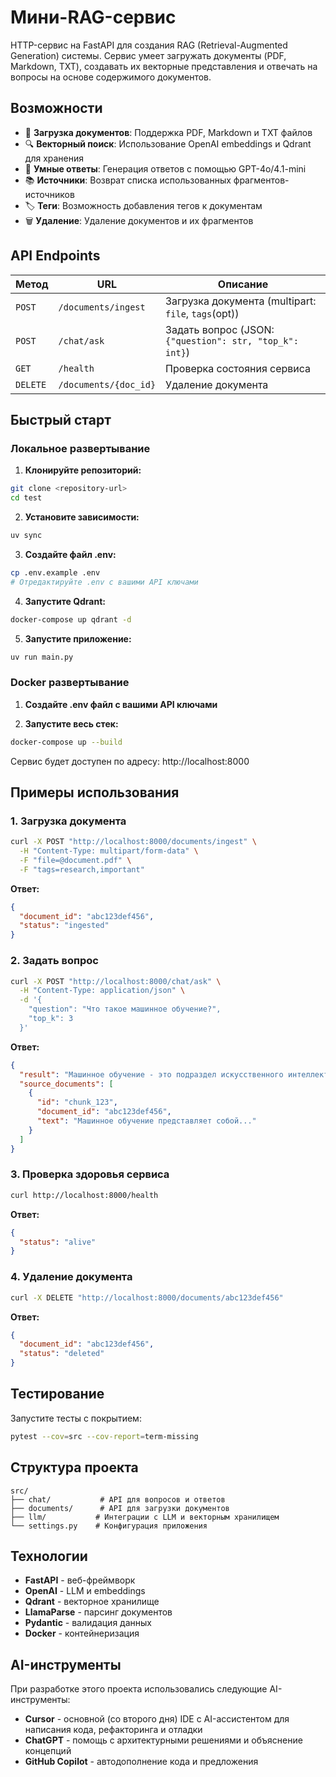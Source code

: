 # Мини-RAG-сервис

HTTP-сервис на FastAPI для создания RAG (Retrieval-Augmented Generation) системы. Сервис умеет загружать документы (PDF, Markdown, TXT), создавать их векторные представления и отвечать на вопросы на основе содержимого документов.

## Возможности

- 📄 **Загрузка документов**: Поддержка PDF, Markdown и TXT файлов
- 🔍 **Векторный поиск**: Использование OpenAI embeddings и Qdrant для хранения
- 🤖 **Умные ответы**: Генерация ответов с помощью GPT-4o/4.1-mini
- 📚 **Источники**: Возврат списка использованных фрагментов-источников
- 🏷️ **Теги**: Возможность добавления тегов к документам
- 🗑️ **Удаление**: Удаление документов и их фрагментов

## API Endpoints

| Метод    | URL                   | Описание                                                |
| -------- | --------------------- | ------------------------------------------------------- |
| `POST`   | `/documents/ingest`   | Загрузка документа (multipart: `file`, `tags`(opt))     |
| `POST`   | `/chat/ask`           | Задать вопрос (JSON: `{"question": str, "top_k": int}`) |
| `GET`    | `/health`             | Проверка состояния сервиса                              |
| `DELETE` | `/documents/{doc_id}` | Удаление документа                                      |

## Быстрый старт

### Локальное развертывание

1. **Клонируйте репозиторий:**

```bash
git clone <repository-url>
cd test
```

2. **Установите зависимости:**

```bash
uv sync
```

3. **Создайте файл .env:**

```bash
cp .env.example .env
# Отредактируйте .env с вашими API ключами
```

4. **Запустите Qdrant:**

```bash
docker-compose up qdrant -d
```

5. **Запустите приложение:**

```bash
uv run main.py
```

### Docker развертывание

1. **Создайте .env файл с вашими API ключами**

2. **Запустите весь стек:**

```bash
docker-compose up --build
```

Сервис будет доступен по адресу: http://localhost:8000

## Примеры использования

### 1. Загрузка документа

```bash
curl -X POST "http://localhost:8000/documents/ingest" \
  -H "Content-Type: multipart/form-data" \
  -F "file=@document.pdf" \
  -F "tags=research,important"
```

**Ответ:**

```json
{
  "document_id": "abc123def456",
  "status": "ingested"
}
```

### 2. Задать вопрос

```bash
curl -X POST "http://localhost:8000/chat/ask" \
  -H "Content-Type: application/json" \
  -d '{
    "question": "Что такое машинное обучение?",
    "top_k": 3
  }'
```

**Ответ:**

```json
{
  "result": "Машинное обучение - это подраздел искусственного интеллекта...",
  "source_documents": [
    {
      "id": "chunk_123",
      "document_id": "abc123def456",
      "text": "Машинное обучение представляет собой..."
    }
  ]
}
```

### 3. Проверка здоровья сервиса

```bash
curl http://localhost:8000/health
```

**Ответ:**

```json
{
  "status": "alive"
}
```

### 4. Удаление документа

```bash
curl -X DELETE "http://localhost:8000/documents/abc123def456"
```

**Ответ:**

```json
{
  "document_id": "abc123def456",
  "status": "deleted"
}
```

## Тестирование

Запустите тесты с покрытием:

```bash
pytest --cov=src --cov-report=term-missing
```

## Структура проекта

```
src/
├── chat/           # API для вопросов и ответов
├── documents/      # API для загрузки документов
├── llm/           # Интеграции с LLM и векторным хранилищем
└── settings.py    # Конфигурация приложения
```

## Технологии

- **FastAPI** - веб-фреймворк
- **OpenAI** - LLM и embeddings
- **Qdrant** - векторное хранилище
- **LlamaParse** - парсинг документов
- **Pydantic** - валидация данных
- **Docker** - контейнеризация

## AI-инструменты

При разработке этого проекта использовались следующие AI-инструменты:

- **Cursor** - основной (со второго дня) IDE с AI-ассистентом для написания кода, рефакторинга и отладки
- **ChatGPT** - помощь с архитектурными решениями и объяснение концепций
- **GitHub Copilot** - автодополнение кода и предложения
